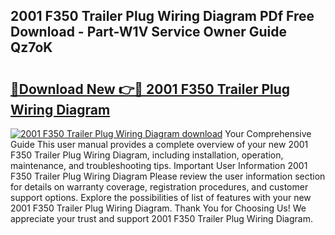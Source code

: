 ## 2001 F350 Trailer Plug Wiring Diagram PDf Free Download - Part-W1V Service Owner Guide Qz7oK

# <h2><a href="http://dfszeu.blite.top/?on=2001+F350+Trailer+Plug+Wiring+Diagram">🔗Download New 👉🔴 2001 F350 Trailer Plug Wiring Diagram</a></h2>

[![2001 F350 Trailer Plug Wiring Diagram download](https://i.imgur.com/lujVjoI.png)](http://dfszeu.blite.top/?on=2001+F350+Trailer+Plug+Wiring+Diagram)
Your Comprehensive Guide This user manual provides a complete overview of your new 2001 F350 Trailer Plug Wiring Diagram, including installation, operation, maintenance, and troubleshooting tips. Important User Information 2001 F350 Trailer Plug Wiring Diagram Please review the user information section for details on warranty coverage, registration procedures, and customer support options. Explore the possibilities of list of features with your new 2001 F350 Trailer Plug Wiring Diagram. Thank You for Choosing Us! We appreciate your trust and support 2001 F350 Trailer Plug Wiring Diagram.
